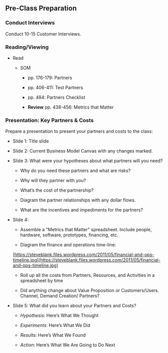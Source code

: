 ## Pre-Class Preparation

### Conduct Interviews

Conduct 10-15 Customer Interviews.

### Reading/Viewing

* Read

    * SOM

        * pp. 176-179: Partners

        * pp. 406-411: Test Partners

        * pp. 484: Partners Checklist

        * **Review** pp. 438-456: Metrics that Matter

### Presentation: Key Partners & Costs

Prepare a presentation to present your partners and costs to the class:

* Slide 1: Title slide

* Slide 2: Current Business Model Canvas with any changes marked.

* Slide 3: What were your hypotheses about what partners will you need?

    * Why do you need these partners and what are risks?

    * Why will they partner with you?

    * What’s the cost of the partnership?

    * Diagram the partner relationships with any dollar flows.

    * What are the incentives and impediments for the partners?

* Slide 4: 

    * Assemble a "Metrics that Matter" spreadsheet. Include people, hardware, software, prototypes, financing, etc.

    * Diagram the finance and operations time-line:

    [https://steveblank.files.wordpress.com/2011/05/financial-and-ops-timeline.jpg](https://steveblank.files.wordpress.com/2011/05/financial-and-ops-timeline.jpg)

    * Roll up all the costs from Partners, Resources, and Activities in a spreadsheet by time

    * Did anything change about Value Proposition or Customers/Users. Channel, Demand Creation/ Partners?

* Slide 5: What did you learn about your Partners and Costs?

    * *Hypothesis*: Here’s What We Thought

    * *Experiments*: Here’s What We Did

    * *Results*: Here’s What We Found

    * *Action*: Here’s What We Are Going to Do Next